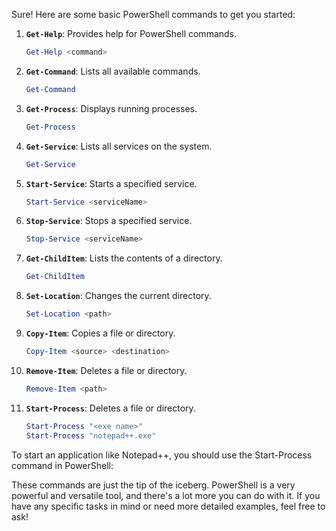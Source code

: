 Sure! Here are some basic PowerShell commands to get you started:

1. **`Get-Help`**: Provides help for PowerShell commands.
   ```powershell
   Get-Help <command>
   ```

2. **`Get-Command`**: Lists all available commands.
   ```powershell
   Get-Command
   ```

3. **`Get-Process`**: Displays running processes.
   ```powershell
   Get-Process
   ```

4. **`Get-Service`**: Lists all services on the system.
   ```powershell
   Get-Service
   ```

5. **`Start-Service`**: Starts a specified service.
   ```powershell
   Start-Service <serviceName>
   ```

6. **`Stop-Service`**: Stops a specified service.
   ```powershell
   Stop-Service <serviceName>
   ```

7. **`Get-ChildItem`**: Lists the contents of a directory.
   ```powershell
   Get-ChildItem
   ```

8. **`Set-Location`**: Changes the current directory.
   ```powershell
   Set-Location <path>
   ```

9. **`Copy-Item`**: Copies a file or directory.
   ```powershell
   Copy-Item <source> <destination>
   ```

10. **`Remove-Item`**: Deletes a file or directory.
    ```powershell
    Remove-Item <path>
    ```

11. **`Start-Process`**: Deletes a file or directory.
    ```powershell
    Start-Process "<exe name>"
    Start-Process "notepad++.exe"
    ```
    
To start an application like Notepad++, you should use the Start-Process command in PowerShell:


These commands are just the tip of the iceberg. PowerShell is a very powerful and versatile tool, and there's a lot more you can do with it. If you have any specific tasks in mind or need more detailed examples, feel free to ask!
